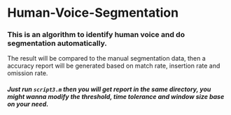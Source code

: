 # Human-Voice-Segmentation

### This is an algorithm to identify human voice and do segmentation automatically. 
The result will be compared to the manual segmentation data, then a accuracy report 
will be generated based on match rate, insertion rate and omission rate.

##### Just run `script3.m` then you will get report in the same directory, you might wanna modify the threshold, time tolerance and window size base on your need.
